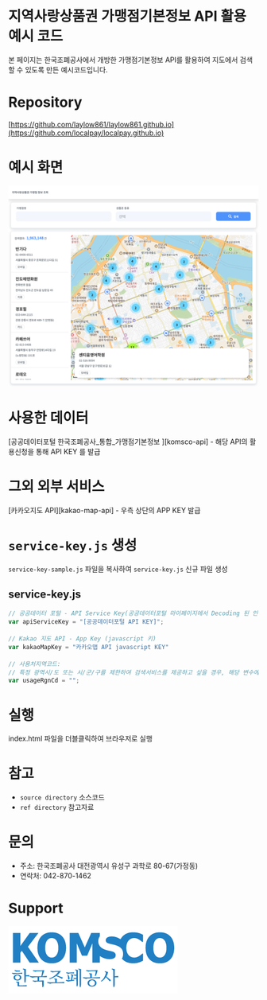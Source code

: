 지역사랑상품권 가맹점기본정보 API 활용 예시 코드
======================

본 페이지는 한국조폐공사에서 개방한 가맹점기본정보 API를 활용하여 지도에서 검색할 수 있도록 만든 예시코드입니다.

# Repository
[https://github.com/laylow861/laylow861.github.io](https://github.com/localpay/localpay.github.io)

# 예시 화면
![예시 화면][screen_sample]


# 사용한 데이터
[공공데이터포털 한국조폐공사_통합_가맹점기본정보 ][komsco-api] - 해당 API의 활용신청을 통해 API KEY 를 발급

# 그외 외부 서비스
[카카오지도 API][kakao-map-api] - 우측 상단의 APP KEY 발급

# `service-key.js` 생성
`service-key-sample.js` 파일을 복사하여 `service-key.js` 신규 파일 생성

## service-key.js
``` javascript
// 공공데이터 포털 - API Service Key(공공데이터포털 마이페이지에서 Decoding 된 인증키)
var apiServiceKey = "[공공데이터포털 API KEY]";

// Kakao 지도 API - App Key (javascript 키)
var kakaoMapKey = "카카오맵 API javascript KEY"

// 사용처지역코드:
// 특정 광역시/도 또는 시/군/구를 제한하여 검색서비스를 제공하고 싶을 경우, 해당 변수에 법정동 코드의 앞 5자리 입력 (지역별 코드는 `사용처지역코드.xlsx` 참고)
var usageRgnCd = "";
```

# 실행
index.html 파일을 더블클릭하여 브라우저로 실행

# 참고
* `source directory` 소스코드
* `ref directory` 참고자료

# 문의
* 주소: 한국조폐공사 대전광역시 유성구 과학로 80-67(가정동)
* 연락처: 042-870-1462

# Support
![한국조폐공사][komsco_logo]


[komsco_logo]: ./ref/komsco_logo.jpg "한국조폐공사"
[screen_sample]: ./ref/screen_sample.png "화면 예시"
